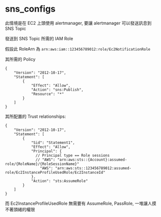 
# sns_configs

此情境是在 EC2 上頭使用 alertmanager, 要讓 alertmanager 可以發送訊息到 SNS Topic

發送到 SNS Topic 所需的 IAM Role

假設此 RoleArn 為 `arn:aws:iam::123456789012:role/Ec2NotificationRole`

其所需的 Policy

```jsonc
{
    "Version": "2012-10-17",
    "Statement": [
        {
            "Effect": "Allow",
            "Action": "sns:Publish",
            "Resource": "*"
        }
    ]
}
```

其所配置的 Trust relationships:

```jsonc
{
    "Version": "2012-10-17",
    "Statement": [
        {
            "Sid": "Statement1",
            "Effect": "Allow",
            "Principal": {
              // Principal type == Role sessions
              // "AWS": "arn:aws:sts::{Account}:assumed-role/{RoleName}/{RoleSessionName}"
                "AWS": "arn:aws:sts::123456789012:assumed-role/Ec2InstanceProfileUsedRole/Ec2InstanceId"
            },
            "Action": "sts:AssumeRole"
        }
    ]
}
```

而 Ec2InstanceProfileUsedRole 無需要有 AssumeRole, PassRole, 一堆讓人摸不著頭緒的權限